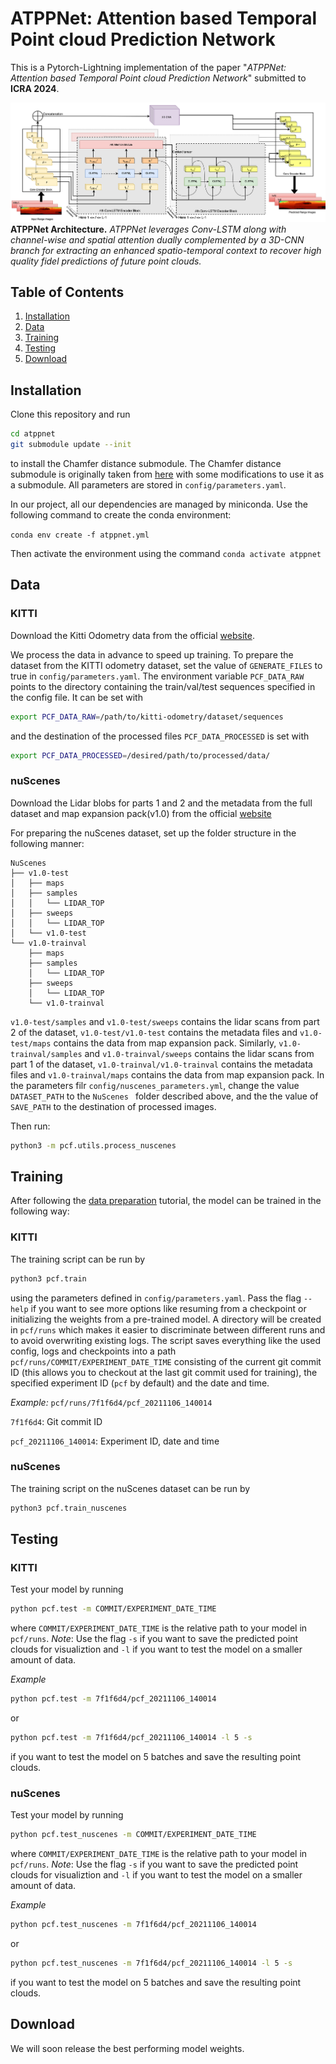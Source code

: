 # ATPPNet: Attention based Temporal Point cloud Prediction Network
This is a Pytorch-Lightning implementation of the paper "*ATPPNet: Attention based Temporal Point cloud Prediction Network*" submitted to **ICRA 2024**.

![](docs/ICRA_Architecture.png)
**ATPPNet Architecture.** *ATPPNet leverages Conv-LSTM along with channel-wise and spatial attention dually complemented by a 3D-CNN branch for extracting an enhanced spatio-temporal context to recover high quality fidel predictions of future point clouds.*


## Table of Contents
1. [Installation](#Installation)
2. [Data](#Data)
3. [Training](#Training)
4. [Testing](#Testing)
5. [Download](#Dwnload)


## Installation

Clone this repository and run 
```bash
cd atppnet
git submodule update --init
```
to install the Chamfer distance submodule. The Chamfer distance submodule is originally taken from [here](https://github.com/chrdiller/pyTorchChamferDistance) with some modifications to use it as a submodule. All parameters are stored in ```config/parameters.yaml```.

In our project, all our dependencies are managed by miniconda. 
Use the following command to create the conda environment:

```conda env create -f atppnet.yml```

Then activate the environment using the command ```conda activate atppnet```

## Data
### KITTI
Download the Kitti Odometry data from the official [website](http://www.cvlibs.net/datasets/kitti/eval_odometry.php).

We process the data in advance to speed up training. To prepare the dataset from the KITTI odometry dataset, set the value of ```GENERATE_FILES``` to true in ```config/parameters.yaml```. The environment variable ```PCF_DATA_RAW``` points to the directory containing the train/val/test sequences specified in the config file. It can be set with

```bash
export PCF_DATA_RAW=/path/to/kitti-odometry/dataset/sequences
```

and the destination of the processed files ```PCF_DATA_PROCESSED``` is set with

```bash
export PCF_DATA_PROCESSED=/desired/path/to/processed/data/
```
### nuScenes
Download the Lidar blobs for parts 1 and 2 and the metadata from the full dataset and map expansion pack(v1.0) from the official [website](https://www.nuscenes.org/nuscenes#download)

For preparing the nuScenes dataset, set up the folder structure in the following manner:
```
NuScenes
├── v1.0-test
│   ├── maps
│   ├── samples
│   │   └── LIDAR_TOP
│   ├── sweeps
│   │   └── LIDAR_TOP
│   └── v1.0-test
└── v1.0-trainval
    ├── maps
    ├── samples
    │   └── LIDAR_TOP
    ├── sweeps
    │   └── LIDAR_TOP
    └── v1.0-trainval
```
`v1.0-test/samples` and `v1.0-test/sweeps` contains the lidar scans from part 2 of the dataset, `v1.0-test/v1.0-test` contains the metadata files and `v1.0-test/maps` contains the data from map expansion pack.
Similarly, `v1.0-trainval/samples` and `v1.0-trainval/sweeps` contains the lidar scans from part 1 of the dataset, `v1.0-trainval/v1.0-trainval` contains the metadata files and `v1.0-trainval/maps` contains the data from map expansion pack.
In the parameters filr `config/nuscenes_parameters.yml`, change the value ```DATASET_PATH``` to the `NuScenes ` folder described above, and the the value of ```SAVE_PATH``` to the destination of processed images.

Then run:
```bash
python3 -m pcf.utils.process_nuscenes
```

## Training
After following the [data preparation](#data-preparation) tutorial, the model can be trained in the following way:

### KITTI
The training script can be run by
```bash
python3 pcf.train
```
using the parameters defined in ```config/parameters.yaml```. Pass the flag ```--help``` if you want to see more options like resuming from a checkpoint or initializing the weights from a pre-trained model. A directory will be created in ```pcf/runs``` which makes it easier to discriminate between different runs and to avoid overwriting existing logs. The script saves everything like the used config, logs and checkpoints into a path ```pcf/runs/COMMIT/EXPERIMENT_DATE_TIME``` consisting of the current git commit ID (this allows you to checkout at the last git commit used for training), the specified experiment ID (```pcf``` by default) and the date and time.

*Example:*
```pcf/runs/7f1f6d4/pcf_20211106_140014```

```7f1f6d4```: Git commit ID

```pcf_20211106_140014```: Experiment ID, date and time

### nuScenes
The training script on the nuScenes dataset can be run by
```bash
python3 pcf.train_nuscenes
```

## Testing
### KITTI
Test your model by running
```bash
python pcf.test -m COMMIT/EXPERIMENT_DATE_TIME
```
where ```COMMIT/EXPERIMENT_DATE_TIME``` is the relative path to your model in ```pcf/runs```. *Note*: Use the flag ```-s``` if you want to save the predicted point clouds for visualiztion and ```-l``` if you want to test the model on a smaller amount of data.

*Example*
```bash
python pcf.test -m 7f1f6d4/pcf_20211106_140014
```
or 
```bash
python pcf.test -m 7f1f6d4/pcf_20211106_140014 -l 5 -s
```
if you want to test the model on 5 batches and save the resulting point clouds.

### nuScenes
Test your model by running
```bash
python pcf.test_nuscenes -m COMMIT/EXPERIMENT_DATE_TIME
```
where ```COMMIT/EXPERIMENT_DATE_TIME``` is the relative path to your model in ```pcf/runs```. *Note*: Use the flag ```-s``` if you want to save the predicted point clouds for visualiztion and ```-l``` if you want to test the model on a smaller amount of data.

*Example*
```bash
python pcf.test_nuscenes -m 7f1f6d4/pcf_20211106_140014
```
or 
```bash
python pcf.test_nuscenes -m 7f1f6d4/pcf_20211106_140014 -l 5 -s
```
if you want to test the model on 5 batches and save the resulting point clouds.

## Download
We will soon release the best performing model weights.
